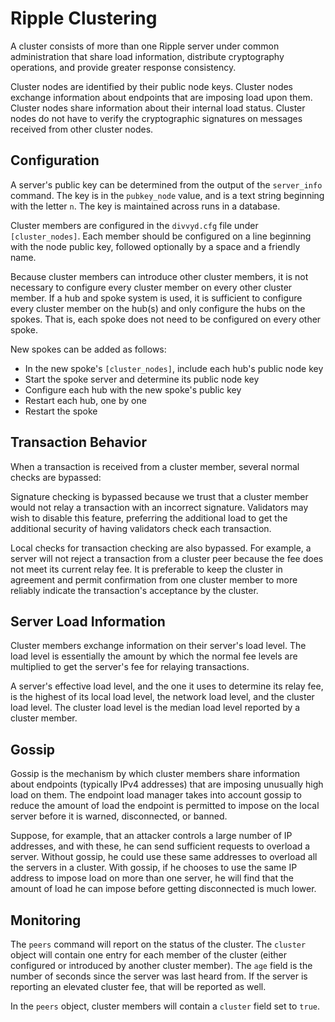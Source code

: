 # Ripple Clustering #

A cluster consists of more than one Ripple server under common
administration that share load information, distribute cryptography
operations, and provide greater response consistency.

Cluster nodes are identified by their public node keys. Cluster nodes
exchange information about endpoints that are imposing load upon them.
Cluster nodes share information about their internal load status.  Cluster
nodes do not have to verify the cryptographic signatures on messages
received from other cluster nodes.

## Configuration ##

A server's public key can be determined from the output of the `server_info`
command.  The key is in the `pubkey_node` value, and is a text string
beginning with the letter `n`.  The key is maintained across runs in a
database.

Cluster members are configured in the `divvyd.cfg` file under
`[cluster_nodes]`.  Each member should be configured on a line beginning
with the node public key, followed optionally by a space and a friendly
name.

Because cluster members can introduce other cluster members, it is not
necessary to configure every cluster member on every other cluster member.
If a hub and spoke system is used, it is sufficient to configure every
cluster member on the hub(s) and only configure the hubs on the spokes.
That is, each spoke does not need to be configured on every other spoke.

New spokes can be added as follows:

- In the new spoke's `[cluster_nodes]`, include each hub's public node key
- Start the spoke server and determine its public node key
- Configure each hub with the new spoke's public key
- Restart each hub, one by one
- Restart the spoke

## Transaction Behavior ##

When a transaction is received from a cluster member, several normal checks
are bypassed:

Signature checking is bypassed because we trust that a cluster member would
not relay a transaction with an incorrect signature.  Validators may wish to
disable this feature, preferring the additional load to get the additional
security of having validators check each transaction.

Local checks for transaction checking are also bypassed. For example, a
server will not reject a transaction from a cluster peer because the fee
does not meet its current relay fee.  It is preferable to keep the cluster
in agreement and permit confirmation from one cluster member to more
reliably indicate the transaction's acceptance by the cluster.

## Server Load Information ##

Cluster members exchange information on their server's load level. The load
level is essentially the amount by which the normal fee levels are multiplied
to get the server's fee for relaying transactions.

A server's effective load level, and the one it uses to determine its relay
fee, is the highest of its local load level, the network load level, and the
cluster load level. The cluster load level is the median load level reported
by a cluster member.

## Gossip ##

Gossip is the mechanism by which cluster members share information about
endpoints (typically IPv4 addresses) that are imposing unusually high load
on them.  The endpoint load manager takes into account gossip to reduce the
amount of load the endpoint is permitted to impose on the local server
before it is warned, disconnected, or banned.

Suppose, for example, that an attacker controls a large number of IP
addresses, and with these, he can send sufficient requests to overload a
server.  Without gossip, he could use these same addresses to overload all
the servers in a cluster.  With gossip, if he chooses to use the same IP
address to impose load on more than one server, he will find that the amount
of load he can impose before getting disconnected is much lower.

## Monitoring ##

The `peers` command will report on the status of the cluster. The `cluster`
object will contain one entry for each member of the cluster (either configured
or introduced by another cluster member). The `age` field is the number of
seconds since the server was last heard from. If the server is reporting an
elevated cluster fee, that will be reported as well.

In the `peers` object, cluster members will contain a `cluster` field set to `true`.
